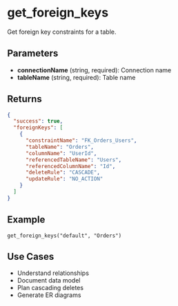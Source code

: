 # get_foreign_keys

Get foreign key constraints for a table.

## Parameters

- **connectionName** (string, required): Connection name
- **tableName** (string, required): Table name

## Returns

```json
{
  "success": true,
  "foreignKeys": [
    {
      "constraintName": "FK_Orders_Users",
      "tableName": "Orders",
      "columnName": "UserId",
      "referencedTableName": "Users",
      "referencedColumnName": "Id",
      "deleteRule": "CASCADE",
      "updateRule": "NO_ACTION"
    }
  ]
}
```

## Example

```
get_foreign_keys("default", "Orders")
```

## Use Cases

- Understand relationships
- Document data model
- Plan cascading deletes
- Generate ER diagrams
